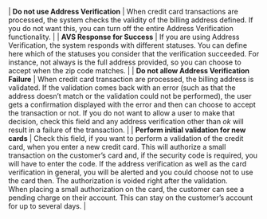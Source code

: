 | **Do not use Address Verification**           | When credit card transactions are processed, the system checks the validity of the billing address defined. If you do not want this, you can turn off the entire Address Verification functionality. |
| **AVS Response for Success**                  | If you are using Address Verification, the system responds with different statuses. You can define here which of the statuses you consider that the verification succeeded. For instance, not always is the full address provided, so you can choose to accept when the zip code matches. |
| **Do not allow Address Verification Failure** | When credit card transaction are processed, the billing address is validated. If the validation comes back with an error (such as that the address doesn’t match or the validation could not be performed), the user gets a confirmation displayed with the error and then can choose to accept the transaction or not. If you do not want to allow a user to make that decision, check this field and any address verification other than *ok* will result in a failure of the transaction. |
| **Perform initial validation for new cards**  | Check this field, if you want to perform a validation of the credit card, when you enter a new credit card. This will authorize a small transaction on the customer’s card and, if the security code is required, you will have to enter the code. If the address verification as well as the card verification in general, you will be alerted and you could choose not to use the card then. The authorization is voided right after the validation.<br>When placing a small authorization on the card, the customer can see a pending charge on their account. This can stay on the customer’s account for up to several days. |